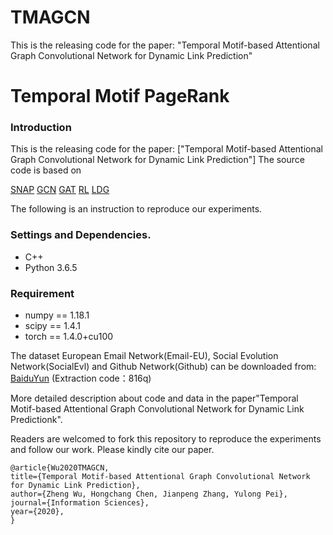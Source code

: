 # TMAGCN
This is the releasing code for the paper: "Temporal Motif-based Attentional Graph Convolutional Network for Dynamic Link Prediction"
# Temporal Motif PageRank
### Introduction
This is the releasing code for the paper: ["Temporal Motif-based Attentional Graph Convolutional Network for Dynamic Link Prediction"]
The source code is based on 

[SNAP](http://snap.stanford.edu/temporal-motifs)
[GCN](https://github.com/tkipf/gcn)
[GAT](https://github.com/PetarV-/GAT)
[RL](https://github.com/dennybritz/reinforcement-learning)
[LDG](https://github.com/uoguelph-mlrg/LDG)



The following is an instruction to reproduce our experiments.

### Settings and Dependencies.
* C++
* Python 3.6.5



### Requirement
* numpy == 1.18.1 
* scipy == 1.4.1 
* torch == 1.4.0+cu100




 The dataset European Email Network(Email-EU), Social Evolution Network(SocialEvl) and Github Network(Github) can be downloaded from: 
 [BaiduYun](https://pan.baidu.com/s/1du4ERXRP_CGbOROf0Nft6A) (Extraction code：816q)

More detailed description about code and data in the paper"Temporal Motif-based Attentional Graph Convolutional Network for Dynamic Link Predictionk".


Readers are welcomed to fork this repository to reproduce the experiments and follow our work. Please kindly cite our paper.

    @article{Wu2020TMAGCN,
    title={Temporal Motif-based Attentional Graph Convolutional Network for Dynamic Link Prediction},
    author={Zheng Wu, Hongchang Chen, Jianpeng Zhang, Yulong Pei},
    journal={Information Sciences},
    year={2020},
    }

